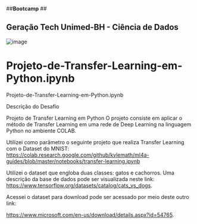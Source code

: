 
 ##**Bootcamp** ##

## **Geração Tech Unimed-BH - Ciência de Dados**
![image](https://user-images.githubusercontent.com/106969818/203382605-391f58fd-091d-464f-8711-921acc000e87.png)


# Projeto-de-Transfer-Learning-em-Python.ipynb
Projeto-de-Transfer-Learning-em-Python.ipynb


Descrição do Desafio
 
Projeto de Transfer Learning em Python 
O projeto consiste em aplicar o método de Transfer Learning em uma rede de Deep Learning na linguagem Python no ambiente COLAB.  

Utilizei como parâmetro o seguinte projeto que realiza Transfer Learning com o Dataset do MNIST: 
https://colab.research.google.com/github/kylemath/ml4a-guides/blob/master/notebooks/transfer-learning.ipynb 

Utilizei o dataset que engloba duas classes: gatos e cachorros. Uma descrição da base de dados pode ser visualizada neste link: https://www.tensorflow.org/datasets/catalog/cats_vs_dogs. 

Acessei o dataset para download pode ser acessado por meio deste outro link:

https://www.microsoft.com/en-us/download/details.aspx?id=54765. 
